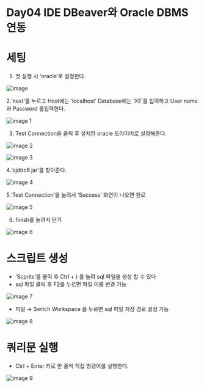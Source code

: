 # Day04 IDE DBeaver와 Oracle DBMS 연동

# 세팅

1. 첫 실행 시 ‘oracle’로 설정한다.

![image](https://github.com/user-attachments/assets/3f6d7db3-f302-471e-9dce-a84cb0aec19c)

2.‘next’를 누르고 Host에는 ‘localhost’ Database에는 ‘XE’를 입력하고 User name과 Password 를입력한다.

![image 1](https://github.com/user-attachments/assets/d7fc15f9-b382-423a-b2f8-2dedfd828db5)

3. Test Connection을 클릭 후 설치한 oracle 드라이버로 설정해준다.

![image 2](https://github.com/user-attachments/assets/136833c2-08ce-4d2f-8cc4-2cc27e28f795)

![image 3](https://github.com/user-attachments/assets/1c726cee-e1e3-4b78-aa09-36cb30adefba)

4.‘ojdbc6.jar’를 찾아준다.

![image 4](https://github.com/user-attachments/assets/ff4f996b-e2cd-49e9-b53f-3c8f8404698a)

5.‘Test Connection’을 눌려서 ‘Success’ 화면이 나오면 완료

![image 5](https://github.com/user-attachments/assets/25c3d13a-417e-48e1-a540-059c49cd3f58)

6. finish를 눌려서 닫기

![image 6](https://github.com/user-attachments/assets/952dc1ed-0c14-4edc-a7a5-c9f9dcde9d8d)

# 스크립트 생성

- ‘Scprits’를 클릭 후 Ctrl + ) 를 눌려 sql 파일을 생성 할 수 있다
- sql 파일 클릭 후 F2를 누르면 파일 이름 변경 가능

![image 7](https://github.com/user-attachments/assets/4a6f0283-1d5c-48f5-8291-9f1c6c118ad2)


- 파일 → Switch Workspace 를 누르면 sql 파일 저장 경로 설정 가능

![image 8](https://github.com/user-attachments/assets/bb8eb745-a964-40e9-a172-b67d1ead1831)


# 쿼리문 실행

- Ctrl + Enter 키로 한 줄씩 직접 명령어를 실행한다.

![image 9](https://github.com/user-attachments/assets/8757af0e-ea48-4f1e-96a4-aea18173c08b)
